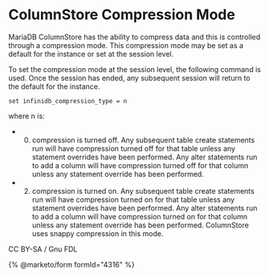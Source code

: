 
# ColumnStore Compression Mode

MariaDB ColumnStore has the ability to compress data and this is controlled through a compression mode. This compression mode may be set as a default for the instance or set at the session level.


To set the compression mode at the session level, the following command is used. Once the session has ended, any subsequent session will return to the default for the instance.


```
set infinidb_compression_type = n
```

where n is:


* 0) compression is turned off. Any subsequent table create statements run will have compression turned off for that table unless any statement overrides have been performed. Any alter statements run to add a column will have compression turned off for that column unless any statement override has been performed.
* 2) compression is turned on. Any subsequent table create statements run will have compression turned on for that table unless any statement overrides have been performed. Any alter statements run to add a column will have compression turned on for that column unless any statement override has been performed. ColumnStore uses snappy compression in this mode.


CC BY-SA / Gnu FDL


{% @marketo/form formId="4316" %}
